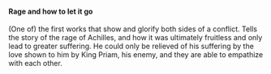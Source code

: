#### Rage and how to let it go

(One of) the first works that show and glorify both sides of a conflict. Tells the story of the rage of Achilles, and how it was ultimately fruitless and only lead to greater suffering. He could only be relieved of his suffering by the love shown to him by King Priam, his enemy, and they are able to empathize with each other.
